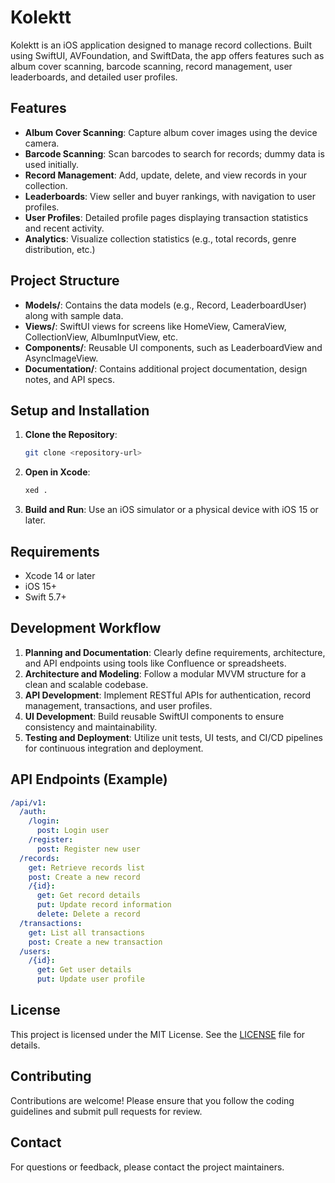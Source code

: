 # Kolektt

Kolektt is an iOS application designed to manage record collections. Built using SwiftUI, AVFoundation, and SwiftData, the app offers features such as album cover scanning, barcode scanning, record management, user leaderboards, and detailed user profiles.

## Features
- **Album Cover Scanning**: Capture album cover images using the device camera.
- **Barcode Scanning**: Scan barcodes to search for records; dummy data is used initially.
- **Record Management**: Add, update, delete, and view records in your collection.
- **Leaderboards**: View seller and buyer rankings, with navigation to user profiles.
- **User Profiles**: Detailed profile pages displaying transaction statistics and recent activity.
- **Analytics**: Visualize collection statistics (e.g., total records, genre distribution, etc.)

## Project Structure
- **Models/**: Contains the data models (e.g., Record, LeaderboardUser) along with sample data.
- **Views/**: SwiftUI views for screens like HomeView, CameraView, CollectionView, AlbumInputView, etc.
- **Components/**: Reusable UI components, such as LeaderboardView and AsyncImageView.
- **Documentation/**: Contains additional project documentation, design notes, and API specs.

## Setup and Installation
1. **Clone the Repository**:
   ```bash
   git clone <repository-url>
   ```
2. **Open in Xcode**:
   ```bash
   xed .
   ```
3. **Build and Run**: Use an iOS simulator or a physical device with iOS 15 or later.

## Requirements
- Xcode 14 or later
- iOS 15+
- Swift 5.7+

## Development Workflow
1. **Planning and Documentation**: Clearly define requirements, architecture, and API endpoints using tools like Confluence or spreadsheets.
2. **Architecture and Modeling**: Follow a modular MVVM structure for a clean and scalable codebase.
3. **API Development**: Implement RESTful APIs for authentication, record management, transactions, and user profiles.
4. **UI Development**: Build reusable SwiftUI components to ensure consistency and maintainability.
5. **Testing and Deployment**: Utilize unit tests, UI tests, and CI/CD pipelines for continuous integration and deployment.

## API Endpoints (Example)
```yaml
/api/v1:
  /auth:
    /login:
      post: Login user
    /register:
      post: Register new user
  /records:
    get: Retrieve records list
    post: Create a new record
    /{id}:
      get: Get record details
      put: Update record information
      delete: Delete a record
  /transactions:
    get: List all transactions
    post: Create a new transaction
  /users:
    /{id}:
      get: Get user details
      put: Update user profile
```

## License
This project is licensed under the MIT License. See the [LICENSE](LICENSE) file for details.

## Contributing
Contributions are welcome! Please ensure that you follow the coding guidelines and submit pull requests for review.

## Contact
For questions or feedback, please contact the project maintainers. 